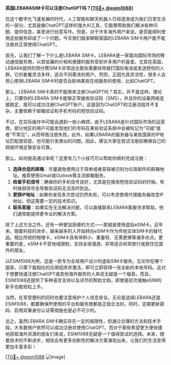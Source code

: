 **英国LEBARASIM卡可以注册ChatGPT吗？[[TG💪+ @esim1088](https://t.me/s/esim1088)]**

在这个数字化飞速发展的时代，人工智能和聊天机器人已经逐渐成为我们日常生活的一部分。尤其是像ChatGPT这样的强大AI工具，它能够帮助我们解决各种问题、提供信息，甚至进行创意写作。但是，对于许多海外用户来说，是否能顺利使用这些服务却成了一个问题。今天我们就来聊聊英国的LEBARA SIM卡用户能不能注册并正常使用ChatGPT。

首先，让我们了解一下什么是LEBARA SIM卡。LEBARA是一家面向国际市场的移动通信服务商，以其低廉的价格和便捷的服务受到许多用户的喜爱。尤其在英国，LEBARA提供的预付费SIM卡非常适合那些需要经常拨打国际电话或发送短信的人群。它的套餐灵活多样，适合不同需求的用户。然而，正因为其灵活性，很多人会担心使用LEBARA SIM卡时是否会影响某些在线服务的使用，比如ChatGPT。

那么，LEBARA SIM卡真的不能用来注册ChatGPT吗？其实，并不是这样。理论上，只要你的LEBARA SIM卡能够正常接收验证码（SMS），并且你的设备网络连接稳定，就可以成功注册ChatGPT账户。这是因为ChatGPT的注册流程并不复杂，主要依赖于邮箱验证和手机号码的短信验证码。

不过，在实际操作中可能会遇到一些小麻烦。由于LEBARA是针对国际市场的运营商，部分地区的用户可能发现他们的号码在某些验证系统中会被标记为“可疑”或者“不常见”，从而导致注册失败。此外，如果LEBARA的服务器与某些国家的IP地址匹配度较低，也可能引发类似的问题。因此，建议大家在尝试注册前确保自己的网络环境足够安全可靠。

那么，如何提高通过率呢？这里有几个小技巧可以帮助你顺利完成注册：

1. **选择合适的邮箱**：尽量避免使用过于简单或者容易被识别为垃圾邮件的邮箱地址。推荐使用Gmail或Outlook等主流邮箱服务。
2. **检查手机信号**：确保你的手机信号良好，尤其是在接收短信验证码的时候。有时候弱信号会导致验证码无法及时到达。
3. **更换IP地址**：如果你发现多次尝试仍然失败，可以考虑使用代理服务器改变IP地址，但这需要一定的技术知识。
4. **联系客服**：如果实在无法解决问题，可以直接联系LEBARA客服寻求帮助。他们通常能提供更专业的解决方案。

除了上述方法之外，还有一种更加简便的方式——那就是使用虚拟eSIM卡。近年来，随着科技的进步，越来越多的人开始转向eSIM卡作为传统实体SIM卡的替代品。相比传统的物理卡，eSIM卡具有体积小、重量轻、无需更换等诸多优点。更重要的是，eSIM卡不受地域限制，支持全球漫游，非常适合经常旅行或居住在国外的朋友。

以ESIM1088为例，这是一款专为全球用户设计的虚拟SIM卡服务。无论你在哪个国家，只需下载相应的应用程序并激活，即可立即获得一张全新的本地号码。这对于想要快速注册ChatGPT或其他海外服务的人来说无疑是一个福音。而且，ESIM1088还提供了多种语言支持以及详尽的帮助文档，即使是初次接触eSIM的新手也能轻松上手。

当然，在享受便利的同时也要注意保护个人信息安全。无论是选择LEBARA还是ESIM1088，都要确保所使用的平台和服务商都是正规合法的。同时，定期更新密码、启用双重身份认证等措施也是必不可少的。

总之，虽然LEBARA SIM卡确实存在一定的局限性，但通过合理的方法和技术手段，大多数用户依然可以成功注册并使用ChatGPT。而对于那些希望更方便快捷地获取海外资源的朋友们来说，ESIM1088无疑是一个值得尝试的选择。未来，随着技术的不断进步，相信会有更多创新性的解决方案涌现出来，让我们的生活变得更加丰富多彩！

[[TG💪+ @esim1088](https://t.me/s/esim1088) ![Image](https://i.postimg.cc/4NQfJmqS/Snipaste-2025-05-13-00-14-12.png)]